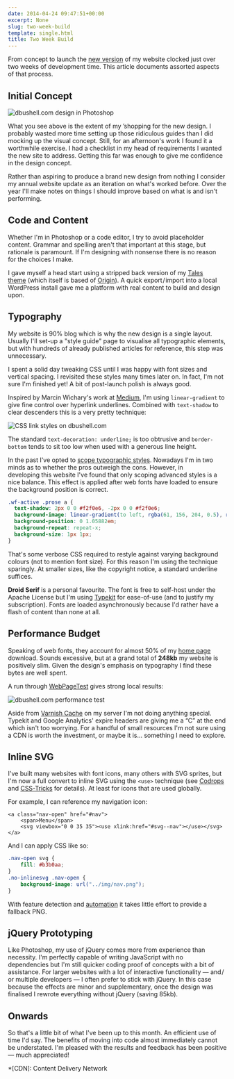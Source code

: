 ```yaml
---
date: 2014-04-24 09:47:51+00:00
excerpt: None
slug: two-week-build
template: single.html
title: Two Week Build
---
```


From concept to launch the [new version](/2014/04/21/spring-refresh/) of my website clocked just over two weeks of development time. This article documents assorted aspects of that process.

## Initial Concept

![dbushell.com design in Photoshop](/images/2014/04/dbushell-photoshop.png)

What you see above is the extent of my ’shopping for the new design. I probably wasted more time setting up those ridiculous guides than I did mocking up the visual concept. Still, for an afternoon's work I found it a worthwhile exercise. I had a checklist in my head of requirements I wanted the new site to address. Getting this far was enough to give me confidence in the design concept.

Rather than aspiring to produce a brand new design from nothing I consider my annual website update as an iteration on what's worked before. Over the year I'll make notes on things I should improve based on what is and isn't performing.

## Code and Content

Whether I'm in Photoshop or a code editor, I try to avoid placeholder content. Grammar and spelling aren't that important at this stage, but rationale is paramount. If I'm designing with nonsense there is no reason for the choices I make.

I gave myself a head start using a stripped back version of my [Tales theme](/2014/02/17/introducing-tales/) (which itself is based of [Origin](/2013/04/30/origin/)). A quick export / import into a local WordPress install gave me a platform with real content to build and design upon.

## Typography

My website is 90% blog which is why the new design is a single layout. Usually I'll set-up a "style guide" page to visualise all typographic elements, but with hundreds of already published articles for reference, this step was unnecessary.

I spent a solid day tweaking CSS until I was happy with font sizes and vertical spacing. I revisited these styles many times later on. In fact, I'm not sure I'm finished yet! A bit of post-launch polish is always good.

Inspired by Marcin Wichary's work at [Medium](https://medium.com/p/7c03a9274f9), I'm using `linear-gradient` to give fine control over hyperlink underlines. Combined with `text-shadow` to clear descenders this is a very pretty technique:

![CSS link styles on dbushell.com](/images/2014/04/dbushell-link-style.png)

The standard `text-decoration: underline;` is too obtrusive and `border-bottom` tends to sit too low when used with a generous line height.

In the past I've opted to [scope typographic styles](/2012/04/18/scoping-typography-css/). Nowadays I'm in two minds as to whether the pros outweigh the cons. However, in developing this website I've found that only scoping advanced styles is a nice balance. This effect is applied after web fonts have loaded to ensure the background position is correct.

````css
.wf-active .prose a {
  text-shadow: 2px 0 0 #f2f0e6, -2px 0 0 #f2f0e6;
  background-image: linear-gradient(to left, rgba(61, 156, 204, 0.5), rgba(61, 156, 204, 0.5));
  background-position: 0 1.05882em;
  background-repeat: repeat-x;
  background-size: 1px 1px;
}
````

That's some verbose CSS required to restyle against varying background colours (not to mention font size). For this reason I'm using the technique sparingly. At smaller sizes, like the copyright notice, a standard underline suffices.

**Droid Serif** is a personal favourite. The font is free to self-host under the Apache License but I'm using [Typekit](https://typekit.com/) for ease-of-use (and to justify my subscription). Fonts are loaded asynchronously because I'd rather have a flash of content than none at all.

## Performance Budget

Speaking of web fonts, they account for almost 50% of my [home page](/) download. Sounds excessive, but at a grand total of **248kb** my website is positively slim. Given the design's emphasis on typography I find these bytes are well spent.

A run through [WebPageTest](http://www.webpagetest.org/result/140422_NR_MTQ/) gives strong local results:

![dbushell.com performance test](/images/2014/04/dbushell-webpagetest.png)

Aside from [Varnish Cache](/2013/02/15/performance-varnish-cache-wordpress/) on my server I'm not doing anything special. Typekit and Google Analytics' expire headers are giving me a “C” at the end which isn't too worrying. For a handful of small resources I'm not sure using a CDN is worth the investment, or maybe it is… something I need to explore.

## Inline SVG

I've built many websites with font icons, many others with SVG sprites, but I'm now a full convert to inline SVG using the `<use>` technique (see [Codrops](http://tympanus.net/codrops/2013/11/27/svg-icons-ftw/) and [CSS-Tricks](http://css-tricks.com/svg-sprites-use-better-icon-fonts/) for details). At least for icons that are used globally.

For example, I can reference my navigation icon:

````markup
<a class="nav-open" href="#nav">
    <span>Menu</span>
    <svg viewbox="0 0 35 35"><use xlink:href="#svg--nav"></use></svg>
</a>
````

And I can apply CSS like so:

````css
.nav-open svg {
    fill: #b3b0aa;
}
.no-inlinesvg .nav-open {
    background-image: url("../img/nav.png");
}

````

With feature detection and [automation](/2013/06/10/updates-to-origin/) it takes little effort to provide a fallback PNG.

## jQuery Prototyping

Like Photoshop, my use of jQuery comes more from experience than necessity. I'm perfectly capable of writing JavaScript with no dependencies but I'm still quicker coding proof of concepts with a bit of assistance. For larger websites with a lot of interactive functionality — and / or multiple developers — I often prefer to stick with jQuery. In this case because the effects are minor and supplementary, once the design was finalised I rewrote everything without jQuery (saving 85kb).

## Onwards

So that's a little bit of what I've been up to this month. An efficient use of time I'd say. The benefits of moving into code almost immediately cannot be understated. I'm pleased with the results and feedback has been positive — much appreciated!

*[CDN]: Content Delivery Network
